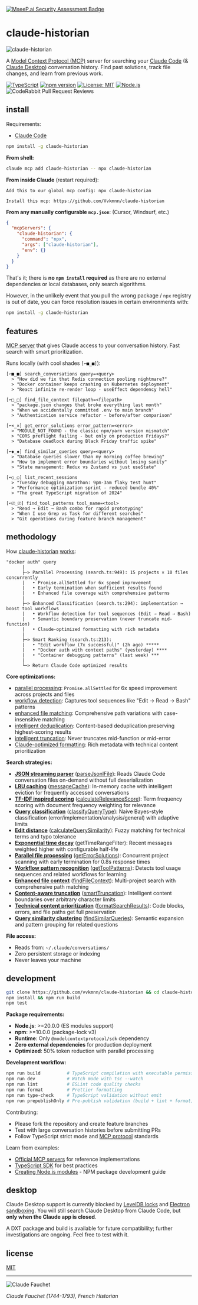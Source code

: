 [![MseeP.ai Security Assessment Badge](https://mseep.net/pr/vvkmnn-claude-historian-badge.png)](https://mseep.ai/app/vvkmnn-claude-historian)

# claude-historian

![claude-historian](demo.gif)

A [Model Context Protocol (MCP)](https://modelcontextprotocol.io/) server for searching your [Claude Code](https://docs.anthropic.com/en/docs/claude-code) (& [Claude Desktop](https://claude.ai/download)) conversation history. Find past solutions, track file changes, and learn from previous work.

[![TypeScript](https://img.shields.io/badge/TypeScript-007ACC?logo=typescript&logoColor=white)](https://www.typescriptlang.org/)
[![npm version](https://img.shields.io/npm/v/claude-historian.svg)](https://www.npmjs.com/package/claude-historian)
[![License: MIT](https://img.shields.io/badge/License-MIT-yellow.svg)](https://opensource.org/licenses/MIT)
[![Node.js](https://img.shields.io/badge/node-%3E%3D20-brightgreen)](https://nodejs.org/)
![CodeRabbit Pull Request Reviews](https://img.shields.io/coderabbit/prs/github/Vvkmnn/claude-historian?utm_source=oss&utm_medium=github&utm_campaign=Vvkmnn%2Fclaude-historian&labelColor=171717&color=FF570A&link=https%3A%2F%2Fcoderabbit.ai&label=CodeRabbit+Reviews)

## install

Requirements:

- [Claude Code](https://claude.ai/code)

```bash
npm install -g claude-historian
```

**From shell:**

```bash
claude mcp add claude-historian -- npx claude-historian
```

**From inside Claude** (restart required):

```
Add this to our global mcp config: npx claude-historian

Install this mcp: https://github.com/Vvkmnn/claude-historian
```

**From any manually configurable `mcp.json`**: (Cursor, Windsurf, etc.)

```json
{
  "mcpServers": {
    "claude-historian": {
      "command": "npx",
      "args": ["claude-historian"],
      "env": {}
    }
  }
}
```

That's it; there is **no `npm install` required** as there are no external dependencies or local databases, only search algorithms.

However, in the unlikely event that you pull the wrong package / `npx` registry is out of date, you can force resolution issues in certain environments with:

```bash
npm install -g claude-historian
```

## features

[MCP server](https://modelcontextprotocol.io/) that gives Claude access to your conversation history. Fast search with smart prioritization.

Runs locally (with cool shades `[⌐■_■]`):

```
[⌐■_■] search_conversations query=<query>
  > "How did we fix that Redis connection pooling nightmare?"
  > "Docker container keeps crashing on Kubernetes deployment"
  > "React infinite re-render loop - useEffect dependency hell"

[⌐□_□] find_file_context filepath=<filepath>
  > "package.json changes that broke everything last month"
  > "When we accidentally committed .env to main branch"
  > "Authentication service refactor - before/after comparison"

[⌐×_×] get_error_solutions error_pattern=<error>
  > "MODULE_NOT_FOUND - the classic npm/yarn version mismatch"
  > "CORS preflight failing - but only on production Fridays?"
  > "Database deadlock during Black Friday traffic spike"

[⌐◆_◆] find_similar_queries query=<query>
  > "Database queries slower than my morning coffee brewing"
  > "How to implement error boundaries without losing sanity"
  > "State management: Redux vs Zustand vs just useState"

[⌐○_○] list_recent_sessions
  > "Tuesday debugging marathon: 9pm-3am flaky test hunt"
  > "Performance optimization sprint - reduced bundle 40%"
  > "The great TypeScript migration of 2024"

[⌐⎚_⎚] find_tool_patterns tool_name=<tool>
  > "Read → Edit → Bash combo for rapid prototyping"
  > "When I use Grep vs Task for different searches"
  > "Git operations during feature branch management"
```

## methodology

How [claude-historian](https://github.com/Vvkmnn/claude-historian) [works](https://github.com/Vvkmnn/claude-historian/tree/master/src):

```
"docker auth" query
      |
      ├─> Parallel Processing (search.ts:949): 15 projects × 10 files concurrently
      |   • Promise.allSettled for 6x speed improvement
      |   • Early termination when sufficient results found
      |   • Enhanced file coverage with comprehensive patterns
      |
      ├─> Enhanced Classification (search.ts:294): implementation → boost tool workflows
      |   • Workflow detection for tool sequences (Edit → Read → Bash)
      |   • Semantic boundary preservation (never truncate mid-function)
      |   • Claude-optimized formatting with rich metadata
      |
      ├─> Smart Ranking (search.ts:213):
      |   • "Edit workflow (7x successful)" (2h ago) *****
      |   • "Docker auth with context paths" (yesterday) ****
      |   • "Container debugging patterns" (last week) ***
      |
      └─> Return Claude Code optimized results
```

**Core optimizations:**

- [parallel processing](https://github.com/Vvkmnn/claude-historian/blob/master/src/search.ts#L949): `Promise.allSettled` for 6x speed improvement across projects and files
- [workflow detection](https://github.com/Vvkmnn/claude-historian/blob/master/src/search.ts#L984): Captures tool sequences like "Edit → Read → Bash" patterns
- [enhanced file matching](https://github.com/Vvkmnn/claude-historian/blob/master/src/search.ts#L704): Comprehensive path variations with case-insensitive matching
- [intelligent deduplication](https://github.com/Vvkmnn/claude-historian/blob/master/src/search-helpers.ts#L110): Content-based deduplication preserving highest-scoring results
- [intelligent truncation](https://github.com/Vvkmnn/claude-historian/blob/master/src/formatter.ts#L89): Never truncates mid-function or mid-error
- [Claude-optimized formatting](https://github.com/Vvkmnn/claude-historian/blob/master/src/formatter.ts#L35): Rich metadata with technical content prioritization

**Search strategies:**

- **[JSON streaming parser](https://en.wikipedia.org/wiki/JSON_streaming)** ([parseJsonlFile](https://github.com/Vvkmnn/claude-historian/blob/master/src/parser.ts#L16)): Reads Claude Code conversation files on-demand without full deserialization
- **[LRU caching](<https://en.wikipedia.org/wiki/Cache_replacement_policies#Least_recently_used_(LRU)>)** ([messageCache](https://github.com/Vvkmnn/claude-historian/blob/master/src/search.ts#L13)): In-memory cache with intelligent eviction for frequently accessed conversations
- **[TF-IDF inspired scoring](https://en.wikipedia.org/wiki/Tf%E2%80%93idf)** ([calculateRelevanceScore](https://github.com/Vvkmnn/claude-historian/blob/master/src/search.ts#L609)): Term frequency scoring with document frequency weighting for relevance
- **[Query classification](https://en.wikipedia.org/wiki/Text_classification)** ([classifyQueryType](https://github.com/Vvkmnn/claude-historian/blob/master/src/search.ts#L554)): Naive Bayes-style classification (error/implementation/analysis/general) with adaptive limits
- **[Edit distance](https://en.wikipedia.org/wiki/Edit_distance)** ([calculateQuerySimilarity](https://github.com/Vvkmnn/claude-historian/blob/master/src/search-helpers.ts#L157)): Fuzzy matching for technical terms and typo tolerance
- **[Exponential time decay](https://en.wikipedia.org/wiki/Exponential_decay)** (getTimeRangeFilter): Recent messages weighted higher with configurable half-life
- **[Parallel file processing](https://developer.mozilla.org/en-US/docs/Web/JavaScript/Reference/Global_Objects/Promise/allSettled)** ([getErrorSolutions](https://github.com/Vvkmnn/claude-historian/blob/master/src/search.ts#L838)): Concurrent project scanning with early termination for 0.8s response times
- **[Workflow pattern recognition](https://en.wikipedia.org/wiki/Sequential_pattern_mining)** ([getToolPatterns](https://github.com/Vvkmnn/claude-historian/blob/master/src/search.ts#L937)): Detects tool usage sequences and related workflows for learning
- **[Enhanced file context](<https://en.wikipedia.org/wiki/Path_(computing)>)** ([findFileContext](https://github.com/Vvkmnn/claude-historian/blob/master/src/search.ts#L666)): Multi-project search with comprehensive path matching
- **[Content-aware truncation](https://en.wikipedia.org/wiki/Text_segmentation)** ([smartTruncation](https://github.com/Vvkmnn/claude-historian/blob/master/src/formatter.ts#L46)): Intelligent content boundaries over arbitrary character limits
- **[Technical content prioritization](https://en.wikipedia.org/wiki/Information_extraction)** ([formatSearchResults](https://github.com/Vvkmnn/claude-historian/blob/master/src/formatter.ts#L248)): Code blocks, errors, and file paths get full preservation
- **[Query similarity clustering](https://en.wikipedia.org/wiki/Cluster_analysis)** ([findSimilarQueries](https://github.com/Vvkmnn/claude-historian/blob/master/src/search.ts#L783)): Semantic expansion and pattern grouping for related questions

**File access:**

- Reads from: `~/.claude/conversations/`
- Zero persistent storage or indexing
- Never leaves your machine

## development

```bash
git clone https://github.com/vvkmnn/claude-historian && cd claude-historian
npm install && npm run build
npm test
```

**Package requirements:**

- **Node.js**: >=20.0.0 (ES modules support)
- **npm**: >=10.0.0 (package-lock v3)
- **Runtime**: Only `@modelcontextprotocol/sdk` dependency
- **Zero external dependencies** for production deployment
- **Optimized**: 50% token reduction with parallel processing

**Development workflow:**

```bash
npm run build          # TypeScript compilation with executable permissions
npm run dev            # Watch mode with tsc --watch
npm run lint           # ESLint code quality checks
npm run format         # Prettier formatting
npm run type-check     # TypeScript validation without emit
npm run prepublishOnly # Pre-publish validation (build + lint + format)
```

Contributing:

- Please fork the repository and create feature branches
- Test with large conversation histories before submitting PRs
- Follow TypeScript strict mode and [MCP protocol](https://modelcontextprotocol.io/specification) standards

Learn from examples:

- [Official MCP servers](https://github.com/modelcontextprotocol/servers) for reference implementations
- [TypeScript SDK](https://github.com/modelcontextprotocol/typescript-sdk) for best practices
- [Creating Node.js modules](https://docs.npmjs.com/creating-node-js-modules) - NPM package development guide

## desktop

Claude Desktop support is currently blocked by [LevelDB locks](https://github.com/Level/level#open) and [Electron sandboxing](https://www.electronjs.org/docs/latest/tutorial/sandbox). You will still search Claude Desktop from Claude Code, but **only when the Claude app is closed**.

A DXT package and build is available for future compatibility; further investigations are ongoing. Feel free to test with it.

## license

[MIT](LICENSE)

---

![Claude Fauchet](https://upload.wikimedia.org/wikipedia/commons/thumb/b/bf/Claude_Fauchet_par_Thomas_de_Leu.jpg/336px-Claude_Fauchet_par_Thomas_de_Leu.jpg)

_Claude Fauchet (1744-1793), French Historian_
